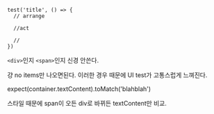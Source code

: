 ```
test('title', () => {
  // arrange

  //act

  //
})
```

`<div>`인지 `<span>`인지 신경 안쓴다.

걍 no items만 나오면된다. 이러한 경우 때문에 UI test가 고통스럽게 느껴진다.

expect(container.textContent).toMatch('blahblah')

스타일 때문에 span이 오든 div로 바뀌든 textContent만 비교.